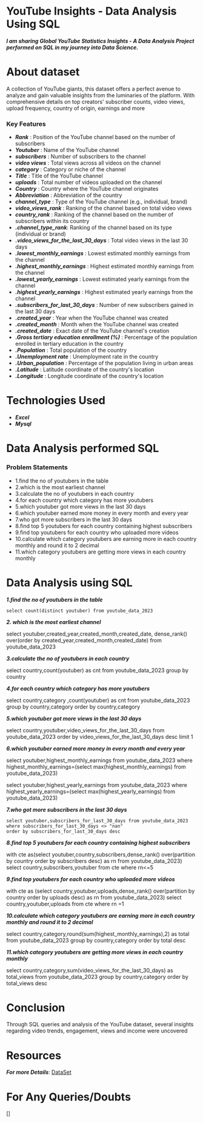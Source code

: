 
#  YouTube Insights - Data Analysis Using SQL
*__I am sharing Global YouTube Statistics Insights - A Data Analysis Project performed on SQL in my journey into Data Science.__*
                         
 # About dataset
 
  A collection of YouTube giants, this dataset offers a perfect avenue to analyze and gain valuable insights from the luminaries of the platform. With comprehensive details on top creators' subscriber counts, video views, upload frequency, country of origin, earnings and more

### Key Features

* *__Rank__* : Position of the YouTube channel based on the number of subscribers<br>
* *__Youtuber__* : Name of the YouTube channel<br>
* *__subscribers__* : Number of subscribers to the channel<br>
* *__video views__* : Total views across all videos on the channel<br>
* *__category__* : Category or niche of the channel<br>
* *__Title__* : Title of the YouTube channel<br>
* *__uploads__* : Total number of videos uploaded on the channel<br>
* *__Country__* : Country where the YouTube channel originates<br>
* *__Abbreviation__* : Abbreviation of the country<br>
* *__channel_type__* : Type of the YouTube channel (e.g., individual, brand)<br>
* *__video_views_rank__* : Ranking of the channel based on total video views
* *__country_rank__* : Ranking of the channel based on the number of subscribers within its country<br>
* *__.channel_type_rank__*: Ranking of the channel based on its type (individual or brand)<br>
* *__.video_views_for_the_last_30_days__* : Total video views in the last 30 days<br>
* *__.lowest_monthly_earnings__* : Lowest estimated monthly earnings from the channel<br>
* *__.highest_monthly_earnings__* : Highest estimated monthly earnings from the channel<br>
* *__.lowest_yearly_earnings__* : Lowest estimated yearly earnings from the channel<br>
* *__.highest_yearly_earnings__* : Highest estimated yearly earnings from the channel<br>
* *__.subscribers_for_last_30_days__* : Number of new subscribers gained in the last 30 days<br>
* *__.created_year__* : Year when the YouTube channel was created<br>
* *__.created_month__* : Month when the YouTube channel was created<br>
* *__.created_date__* : Exact date of the YouTube channel's creation<br>
* *__.Gross tertiary education enrollment (%)__* : Percentage of the population enrolled in tertiary education in the country<br>
* *__.Population__* : Total population of the country<br>
* *__.Unemployment rate__* : Unemployment rate in the country<br>
* *__.Urban_population__* : Percentage of the population living in urban areas<br>
* *__.Latitude__* : Latitude coordinate of the country's location<br>
* *__.Longitude__* : Longitude coordinate of the country's location<br>

# Technologies Used

* *__Excel__*
* *__Mysql__*

# Data Analysis performed SQL

### Problem Statements

* 1.find the no of youtubers in the table
* 2.which is the most earliest channel
* 3.calculate the no of youtubers in each country
* 4.for each country which category has more youtubers
* 5.which youtuber got more views in the last 30 days
* 6.which youtuber earned more money in every month and every year
* 7.who got more subscribers in the last 30 days
* 8.find top 5 youtubers for each country containing highest subscribers
* 9.find top youtubers for each country who uploaded more videos
* 10.calculate which category youtubers are earning more in each country monthly and round it to 2 decimal
* 11.which category youtubers are getting more views in each country monthly

# Data Analysis using SQL
*__1.find the no of youtubers in the table__*

```
select count(distinct youtuber) from youtube_data_2023
```

*__2. which is the most earliest channel__*

select  youtuber,created_year,created_month,created_date,
dense_rank() over(order by created_year,created_month,created_date) from youtube_data_2023

*__3.calculate the no of youtubers in each country__*

select country,count(youtuber) as cnt from youtube_data_2023
group by country

*__4.for each country which category has more youtubers__*
 
select country,category ,count(youtuber) as cnt from youtube_data_2023
group by country,category 
order by country,category
 
*__5.which youtuber got more views in the last 30 days__*

select country,youtuber,video_views_for_the_last_30_days from youtube_data_2023
order by video_views_for_the_last_30_days desc
limit 1

*__6.which youtuber earned more money in every month and every year__*

select youtuber,highest_monthly_earnings from youtube_data_2023
where highest_monthly_earnings=(select max(highest_monthly_earnings) from youtube_data_2023)

select youtuber,highest_yearly_earnings from youtube_data_2023
where highest_yearly_earnings=(select max(highest_yearly_earnings) from youtube_data_2023)

*__7.who got more subscribers in the last 30 days__*

```
select youtuber,subscribers_for_last_30_days from youtube_data_2023 
where subscribers_for_last_30_days <> "nan"
order by subscribers_for_last_30_days desc
```

*__8.find top 5 youtubers for each country containing highest subscribers__*

with cte as(select youtuber,country,subscribers,dense_rank() over(partition by country order by subscribers desc) as rn from youtube_data_2023)
select country,subscribers,youtuber from cte
where rn<=5

*__9.find top youtubers for each country who uploaded more videos__*

with cte as (select country,youtuber,uploads,dense_rank() over(partition by country order by uploads desc) as rn from youtube_data_2023)
select country,youtuber,uploads from cte
where rn =1

*__10.calculate which category youtubers are earning more in each country monthly and round it to 2 decimal__*

select country,category,round(sum(highest_monthly_earnings),2) as total from youtube_data_2023
group by country,category
order by total desc

*__11.which category youtubers are getting more views in each country monthly__*

select country,category,sum(video_views_for_the_last_30_days) as total_views from youtube_data_2023
group by country,category
order by total_views desc

# Conclusion
Through SQL queries and analysis of the YouTube dataset, several insights regarding video trends, engagement, views and income were uncovered

# Resources
*__For more Details__*: [DataSet](https://www.kaggle.com/datasets/nelgiriyewithana/global-youtube-statistics-2023)

# For Any Queries/Doubts 
[]
